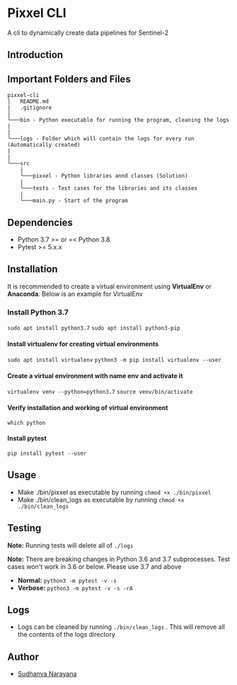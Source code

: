 # Pixxel CLI

A cli to dynamically create data pipelines for Sentinel-2

## Introduction



## Important Folders and Files

```
pixxel-cli
│   README.md
|   .gitignore
│
└───bin - Python executable for running the program, cleaning the logs
|
|
└───logs - Folder which will contain the logs for every run (Automatically created)
|
|
└───src
    |
    └───pixxel - Python libraries annd classes (Solution)
    |
    └───tests - Test cases for the libraries and its classes
    |
    └───main.py - Start of the program
```

## Dependencies

- Python 3.7 >= or =< Python 3.8
- Pytest >= 5.x.x

## Installation

It is recommended to create a virtual environment using **VirtualEnv** or **Anaconda**. Below is an example for VirtualEnv

### Install Python 3.7

```sudo apt install python3.7```
```sudo apt install python3-pip```

#### Install virtualenv for creating virtual environments

```sudo apt install virtualenv```
```python3 -m pip install virtualenv --user```

#### Create a virtual environment with name **env** and activate it

```virtualenv venv --python=python3.7```
```source venv/bin/activate```

#### Verify installation and working of virtual environment

```which python```

#### Install pytest

```pip install pytest --user```

## Usage

- Make ./bin/pixxel as executable by running ```chmod +x ./bin/pixxel```
- Make ./bin/clean_logs as executable by running ```chmod +x ./bin/clean_logs```

## Testing

**Note:** Running tests will delete all of ```./logs```

**Note:** There are breaking changes in Python 3.6 and 3.7 subprocesses. Test cases won't work in 3.6 or below. Please use 3.7 and above

- **Normal:** ```python3 -m pytest -v -s```
- **Verbose:** ```python3 -m pytest -v -s -rA```

## Logs

- Logs can be cleaned by running ```./bin/clean_logs``` . This will remove all the contents of the logs directory
  
## Author

- [Sudhanva Narayana](https://sudhanva.me)